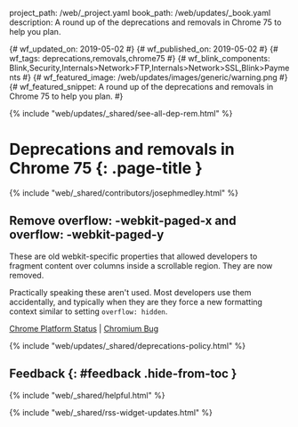 project_path: /web/_project.yaml
book_path: /web/updates/_book.yaml
description: A round up of the deprecations and removals in Chrome 75 to help you plan.

{# wf_updated_on: 2019-05-02 #}
{# wf_published_on: 2019-05-02 #}
{# wf_tags: deprecations,removals,chrome75 #}
{# wf_blink_components: Blink,Security,Internals>Network>FTP,Internals>Network>SSL,Blink>Payments #}
{# wf_featured_image: /web/updates/images/generic/warning.png #}
{# wf_featured_snippet: A round up of the deprecations and removals in Chrome 75 to help you plan. #}

{% include "web/updates/_shared/see-all-dep-rem.html" %}

# Deprecations and removals in Chrome 75 {: .page-title }

{% include "web/_shared/contributors/josephmedley.html" %}

## Remove overflow: -webkit-paged-x and overflow: -webkit-paged-y

These are old webkit-specific properties that allowed developers to fragment
content over columns inside a scrollable region. They are now removed.

Practically speaking these aren't used. Most developers use them accidentally,
and typically when they are they force a new formatting context similar to
setting `overflow: hidden`.

[Chrome Platform Status](https://www.chromestatus.com/feature/5731653806718976) &#124;
[Chromium Bug](https://bugs.chromium.org/p/chromium/issues/detail?id=940652)

{% include "web/updates/_shared/deprecations-policy.html" %}

## Feedback {: #feedback .hide-from-toc }

{% include "web/_shared/helpful.html" %}

{% include "web/_shared/rss-widget-updates.html" %}

